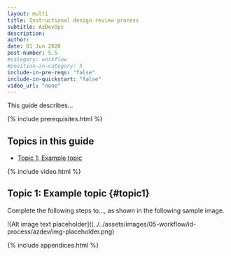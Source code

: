 ```yaml
---
layout: multi
title: Instructional design review process
subtitle: AzDevOps
description:
author:
date: 01 Jun 2020
post-number: 5.5
#category: workflow
#position-in-category: 5
include-in-pre-reqs: "false"
include-in-quickstart: "false"
video_url: "none"
---
```


This guide describes...

{% include prerequisites.html %}

## Topics in this guide

- [Topic 1: Example topic](#topic1)

{% include video.html %}

## Topic 1: Example topic {#topic1}

Complete the following steps to..., as shown in the following sample image.

![Alt image text placeholder]((../../assets/images/05-workflow/id-process/azdev/img-placeholder.png)

{% include appendices.html %}
